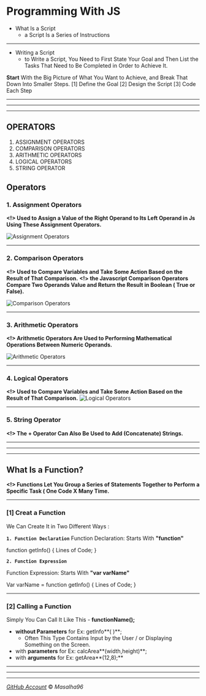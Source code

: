 # Programming With JS

* What Is a Script
    * a Script Is a Series of Instructions

---

* Writing a Script
  * to Write a Script, You Need to First State Your Goal and Then List the Tasks That Need to Be Completed in Order to Achieve It.


**Start** With the Big Picture of What You Want to Achieve, and Break That Down Into Smaller Steps.
[1]  Define the Goal
[2]  Design the Script
[3]  Code Each Step



--- 
---
---



## OPERATORS
1. ASSIGNMENT OPERATORS 
2. COMPARISON OPERATORS
3. ARITHMETIC OPERATORS
4. LOGICAL OPERATORS
5. STRING OPERATOR


## Operators
### 1. Assignment Operators
**<!> Used to Assign a Value of the Right Operand to Its Left Operand in Js Using These Assignment Operators.**

![ Assignment Operators](https://www.tutsmake.com/wp-content/uploads/2020/05/JavaScript-Assignment-Operators.jpeg)

---

### 2. Comparison Operators
**<!>  Used to Compare Variables and Take Some Action Based on the Result of That Comparison.**
**<!> the Javascript Comparison Operators Compare Two Operands Value and Return the Result in Boolean ( True or False).**

![ Comparison Operators](https://www.tutsmake.com/wp-content/uploads/2020/05/Comparison-Operators-JavaScript.jpeg)

---


### 3. Arithmetic Operators
**<!> Arithmetic Operators Are Used to Performing Mathematical Operations Between Numeric Operands.**

![ Arithmetic Operators](https://www.tutsmake.com/wp-content/uploads/2020/05/JavaScript-Arithmetic-operators.jpeg)
 
---

### 4. Logical Operators
**<!> Used to Compare Variables and Take Some Action Based on the Result of That Comparison.**
![ Logical Operators](https://www.tutsmake.com/wp-content/uploads/2020/05/JavaScript-Logical-Operators.jpeg)

---

### 5. String Operator
   **<!> The + Operator Can Also Be Used to Add (Concatenate) Strings.**




---
---
---



## What Is a Function?
**<!> Functions Let You Group a Series of Statements Together to Perform a Specific Task ( One Code X Many Time.**

---
### [1] Creat a Function 
We Can Create It in Two Different Ways :

**`1. Function Declaration`**
Function Declaration: Starts With **"function"**

function getInfo() {
   Lines of Code; 
   }
  

**`2. Function Expression`**

Function Expression: Starts With **"var varName"**

Var varName = function getInfo() {
   Lines of Code;
   }

---


### [2] Calling  a Function 
Simply You Can Call It Like This - **functionName();**
* **without Parameters** for Ex: getInfo**( )**;
  * Often This Type Contains Input by the User / or Displaying Something on the Screen.
* with **parameters** for Ex: calcArea**(width,height)**;
* with **arguments** for Ex: getArea**(12,8);**



------
------
------


 [*GitHub Account*](https://github.com/masalha-96)
&copy; *Masalha96*         




